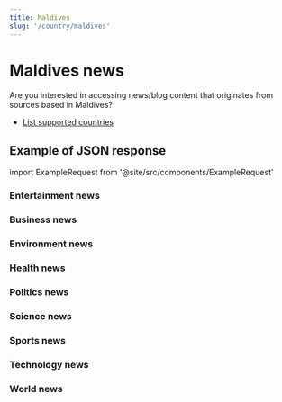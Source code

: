 ```yaml
---
title: Maldives
slug: '/country/maldives'
---
```


# Maldives news

Are you interested in accessing news/blog content that originates from sources based in Maldives?

- [List supported countries](/get-articles/countries)

## Example of JSON response

import ExampleRequest from '@site/src/components/ExampleRequest'

### Entertainment news
<ExampleRequest url="https://api.apitube.io/v1/news/articles?limit=2&category=news/Arts_and_Entertainment&language=mv"></ExampleRequest>

### Business news
<ExampleRequest url="https://api.apitube.io/v1/news/articles?limit=2&category=news/Business&language=mv"></ExampleRequest>

### Environment news
<ExampleRequest url="https://api.apitube.io/v1/news/articles?limit=2&category=news/Environment&language=mv"></ExampleRequest>

### Health news
<ExampleRequest url="https://api.apitube.io/v1/news/articles?limit=2&category=news/Health&language=mv"></ExampleRequest>

### Politics news
<ExampleRequest url="https://api.apitube.io/v1/news/articles?limit=2&category=news/Politics&language=mv"></ExampleRequest>

### Science news
<ExampleRequest url="https://api.apitube.io/v1/news/articles?limit=2&category=news/Science&language=mv"></ExampleRequest>

### Sports news
<ExampleRequest url="https://api.apitube.io/v1/news/articles?limit=2&category=news/Sports&language=mv"></ExampleRequest>

### Technology news
<ExampleRequest url="https://api.apitube.io/v1/news/articles?limit=2&category=news/Technology&language=mv"></ExampleRequest>

### World news
<ExampleRequest url="https://api.apitube.io/v1/news/articles?limit=2&category=news/World&language=mv"></ExampleRequest>
